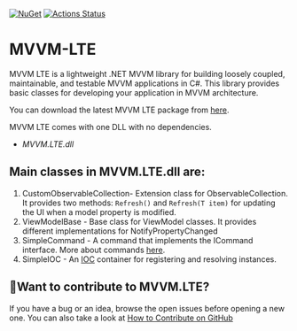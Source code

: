 
[![NuGet](https://img.shields.io/nuget/v/MVVM.LTE)](https://www.nuget.org/packages/MVVM.LTE/)  [![Actions Status](https://github.com/Blogrammer/MVVM-LTE/workflows/Build/badge.svg?style=flat-square)](https://github.com/Blogrammer/MVVM-LTE/actions)


# MVVM-LTE
MVVM LTE is a lightweight .NET MVVM library for building loosely coupled, maintainable, and testable MVVM applications in C#. This library provides basic classes for developing your application in MVVM architecture.

You can download the latest MVVM LTE package from [here](https://www.nuget.org/packages/MVVM.LTE/ "MVVM LTE download").

MVVM LTE comes with one DLL with no dependencies.

 - *MVVM.LTE.dll*
 
## Main classes in MVVM.LTE.dll are:

1.  CustomObservableCollection- Extension class for ObservableCollection. It provides two methods: `Refresh()`  and `Refresh(T item)` for updating the UI when a model property is modified.
2.  ViewModelBase - Base class for ViewModel classes. It provides different implementations for NotifyPropertyChanged
3.  SimpleCommand - A command that implements the ICommand interface. More about commands  [here](https://docs.microsoft.com/en-us/dotnet/api/system.windows.input.icommand?view=net-5.0 "ICommand Interface").
4.  SimpleIOC - An  [IOC](http://en.wikipedia.org/wiki/Inversion_of_control "Inversion of Control")  container for registering and resolving instances.

## 👋Want to contribute to MVVM.LTE?

If you have a bug or an idea, browse the open issues before opening a new one. You can also take a look at [How to Contribute on GitHub](https://www.dataschool.io/how-to-contribute-on-github/ "How to contribute on GitHub")

